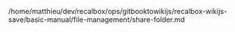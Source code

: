 /home/matthieu/dev/recalbox/ops/gitbooktowikijs/recalbox-wikijs-save/basic-manual/file-management/share-folder.md